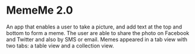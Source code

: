 # MemeMe 2.0
An app that enables a user to take a picture, and add text at the top and bottom to form a meme. The user are able to share the photo on Facebook and Twitter and also by SMS or email. Memes appeared in a tab view with two tabs: a table view and a collection view.


